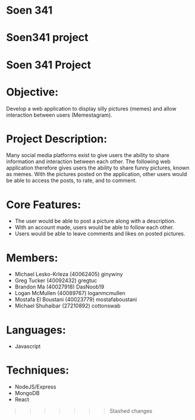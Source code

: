 # Soen 341
 Soen341 project
=======
# Soen 341 Project

# Objective:

Develop a web application to display silly pictures (memes) and allow interaction between users (Memestagram).

# Project Description:

Many social media platforms exist to give users the ability to share information and interaction between each other. The following web application therefore gives users the ability to share funny pictures, known as memes. With the pictures posted on the application, other users would be able to access the posts, to rate, and to comment.

# Core Features:

- The user would be able to post a picture along with a description.
- With an account made, users would be able to follow each other.
- Users would be able to leave comments and likes on posted pictures.

# Members:

- Michael Lesko-Krleza (40062405) ginywiny
- Greg Tucker (40092432) gregtuc
- Brandon Ma (40027918) DasNoob19
- Logan McMullen (40089767) loganmcmullen
- Mostafa El Boustani (40023779) mostafaboustani
- Michael Shuhaibar (27210892) cottonswab

# Languages:

- Javascript

# Techniques:

- NodeJS/Express
- MongoDB
- React
>>>>>>> Stashed changes
